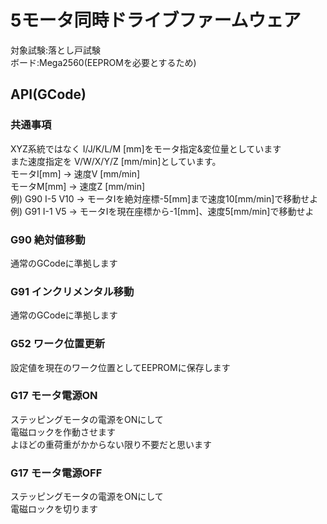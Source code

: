 # 5モータ同時ドライブファームウェア
対象試験:落とし戸試験  
ボード:Mega2560(EEPROMを必要とするため)  
## API(GCode)
### 共通事項
XYZ系統ではなく I/J/K/L/M [mm]をモータ指定&変位量としています  
また速度指定を V/W/X/Y/Z [mm/min]としています。  
モータI[mm] -> 速度V [mm/min]  
モータM[mm] -> 速度Z [mm/min]  
例) G90 I-5 V10 -> モータIを絶対座標-5[mm]まで速度10[mm/min]で移動せよ  
例) G91 I-1 V5 -> モータIを現在座標から-1[mm]、速度5[mm/min]で移動せよ  
### G90 絶対値移動
通常のGCodeに準拠します  
### G91 インクリメンタル移動
通常のGCodeに準拠します  
### G52 ワーク位置更新
設定値を現在のワーク位置としてEEPROMに保存します  
### G17 モータ電源ON
ステッピングモータの電源をONにして  
電磁ロックを作動させます  
よほどの重荷重がかからない限り不要だと思います  
### G17 モータ電源OFF
ステッピングモータの電源をONにして  
電磁ロックを切ります  